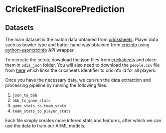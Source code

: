 # CricketFinalScorePrediction

## Datasets

The main dataset is the match data obtained from [cricksheets](https://cricsheet.org/matches/). Player data such as bowler type and batter hand was obtained from [cricinfo](https://www.espncricinfo.com) using [python-espncricinfo](https://github.com/outside-edge/python-espncricinfo) API wrapper. 

To recreate the setup, download the json files from [cricksheets](https://cricsheet.org/matches/) and place them in `odis_json` folder. You will also need to download the `people.csv` file from [here](https://cricsheet.org/register/) which links the cricsheets identifier to cricinfo id for all players.

Once you have the necessary data, we can run the data extraction and processing pipeline by running the following files.
1. `json_to_bbb`
2. `bbb_to_game_stats`
3. `game_stats_to_team_stats`
4. `team_stats_to_player_stats`

Each file simply creates more infered stats and features, after which we can use the data to train our AI/ML models.